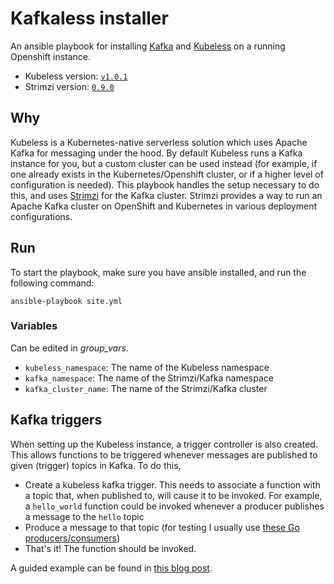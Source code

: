 # Kafkaless installer

An ansible playbook for installing [Kafka](https://kafka.apache.org/) and [Kubeless](https://kubeless.io) on a running Openshift instance.

- Kubeless version: [`v1.0.1`](https://github.com/kubeless/kubeless/releases/tag/v1.0.1)
- Strimzi version: [`0.9.0`](https://github.com/strimzi/strimzi-kafka-operator/releases/tag/0.9.0)

## Why

Kubeless is a Kubernetes-native serverless solution which uses Apache Kafka for messaging under the hood. By default Kubeless runs a Kafka instance for you, but a custom cluster can be used instead (for example, if one already exists in the Kubernetes/Openshift cluster, or if a higher level of configuration is needed). This playbook handles the setup necessary to do this, and uses [Strimzi](https://strimzi.io/) for the Kafka cluster. Strimzi provides a way to run an Apache Kafka cluster on OpenShift and Kubernetes in various deployment configurations.

## Run 

To start the playbook, make sure you have ansible installed, and run the following command:
```
ansible-playbook site.yml
```

### Variables 
Can be edited in _group_vars_.
- `kubeless_namespace`: The name of the Kubeless namespace
- `kafka_namespace`: The name of the Strimzi/Kafka namespace
- `kafka_cluster_name`: The name of the Strimzi/Kafka cluster

## Kafka triggers

When setting up the Kubeless instance, a trigger controller is also created. This allows functions to be triggered whenever messages are published to given (trigger) topics in Kafka. To do this,

- Create a kubeless kafka trigger. This needs to associate a function with a topic that, when published to, will cause it to be invoked. For example, a `hello_world` function could be invoked whenever a producer publishes a message to the `hello` topic
- Produce a message to that topic (for testing I usually use [these Go producers/consumers](https://github.com/dimitraz/kafka-on-k8s))
- That's it! The function should be invoked.

A guided example can be found in [this blog post](https://dimitraz.github.io/blog/post/kubless-kafka/).
